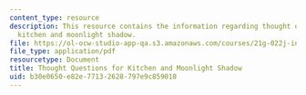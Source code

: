 ```yaml
---
content_type: resource
description: This resource contains the information regarding thought questions for
  kitchen and moonlight shadow.
file: https://ol-ocw-studio-app-qa.s3.amazonaws.com/courses/21g-022j-international-womens-voices-spring-2004/b30e0650e82e77132628797e9c859010_MIT21G_022JS04_forkh1.pdf
file_type: application/pdf
resourcetype: Document
title: Thought Questions for Kitchen and Moonlight Shadow
uid: b30e0650-e82e-7713-2628-797e9c859010
---
```

